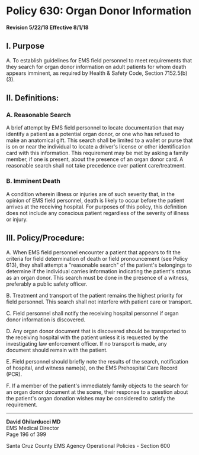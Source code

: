 # Policy 630: Organ Donor Information

**Revision 5/22/18 Effective 8/1/18**

## I. Purpose
A. To establish guidelines for EMS field personnel to meet requirements that they search for organ donor information on adult patients for whom death appears imminent, as required by Health & Safety Code, Section 7152.5(b)(3).

## II. Definitions:

### A. Reasonable Search
A brief attempt by EMS field personnel to locate documentation that may identify a patient as a potential organ donor, or one who has refused to make an anatomical gift. This search shall be limited to a wallet or purse that is on or near the individual to locate a driver's license or other identification card with this information. This requirement may be met by asking a family member, if one is present, about the presence of an organ donor card. A reasonable search shall not take precedence over patient care/treatment.

### B. Imminent Death
A condition wherein illness or injuries are of such severity that, in the opinion of EMS field personnel, death is likely to occur before the patient arrives at the receiving hospital. For purposes of this policy, this definition does not include any conscious patient regardless of the severity of illness or injury.

## III. Policy/Procedure:

A. When EMS field personnel encounter a patient that appears to fit the criteria for field determination of death or field pronouncement (see Policy 613), they shall attempt a "reasonable search" of the patient's belongings to determine if the individual carries information indicating the patient's status as an organ donor. This search must be done in the presence of a witness, preferably a public safety officer.

B. Treatment and transport of the patient remains the highest priority for field personnel. This search shall not interfere with patient care or transport.

C. Field personnel shall notify the receiving hospital personnel if organ donor information is discovered.

D. Any organ donor document that is discovered should be transported to the receiving hospital with the patient unless it is requested by the investigating law enforcement officer. If no transport is made, any document should remain with the patient.

E. Field personnel should briefly note the results of the search, notification of hospital, and witness name(s), on the EMS Prehospital Care Record (PCR).

F. If a member of the patient's immediately family objects to the search for an organ donor document at the scene, their response to a question about the patient's organ donation wishes may be considered to satisfy the requirement.

---

**David Ghilarducci MD**  
EMS Medical Director  
Page 196 of 399

Santa Cruz County EMS Agency Operational Policies - Section 600


